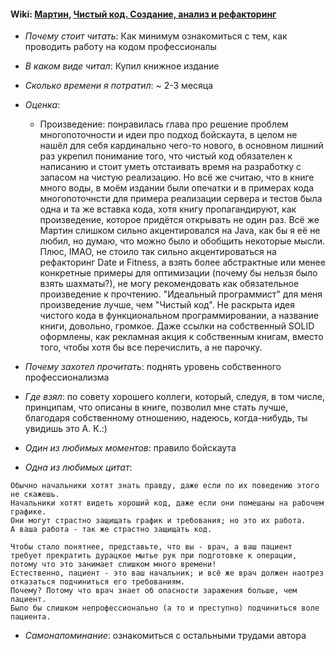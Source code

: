 #### Wiki: [Мартин](https://ru.wikipedia.org/wiki/%D0%9C%D0%B0%D1%80%D1%82%D0%B8%D0%BD,_%D0%A0%D0%BE%D0%B1%D0%B5%D1%80%D1%82_(%D0%B8%D0%BD%D0%B6%D0%B5%D0%BD%D0%B5%D1%80)), [Чистый код. Создание, анализ и рефакторинг](https://www.litres.ru/robert-s-martin/chistyy-kod-sozdanie-analiz-i-refaktoring-6444478/)

- _Почему стоит читать_: Как минимум ознакомиться с тем, как проводить работу на кодом профессионалы

- _В каком виде читал_: Купил книжное издание

- _Сколько времени я потратил_: ~ 2-3 месяца

- _Оценка_:

  - Произведение: понравилась глава про решение проблем многопоточности и идеи про подход бойскаута, в целом не нашёл для себя кардинально чего-то нового, в основном лишний раз укрепил понимание того, что чистый код обязателен к написанию и стоит уметь отстаивать время на разработку с запасом на чистую реализацию.
  Но всё же считаю, что в книге много воды, в моём издании были опечатки и в примерах кода многопоточнсти для примера реализации сервера и тестов была одна и та же вставка кода, хотя книгу пропагандируют, как произведение, которое придётся открывать не один раз. Всё же Мартин слишком сильно акцентировался на Java, как бы я её не любил, но думаю, что можно было и обобщить некоторые мысли.
  Плюс, IMAO, не стоило так сильно акцентироваться на рефакторинг Date и Fitness, а взять более абстрактные или менее конкретные примеры для оптимизации (почему бы нельзя было взять шахматы?), не могу рекомендовать как обязательное произведение к прочтению. "Идеальный программист" для меня произведение лучше, чем "Чистый код". Не раскрыта идея чистого кода в функциональном программировании, а название книги, довольно, громкое.
  Даже ссылки на собственный SOLID оформлены, как рекламная акция к собственным книгам, вместо того, чтобы хотя бы все перечислить, а не парочку.

- _Почему захотел прочитать_: поднять уровень собственного профессионализма

- _Где взял_: по совету хорошего коллеги, который, следуя, в том числе, принципам, что описаны в книге, позволил мне стать лучше, благодаря собственному отношению, надеюсь, когда-нибудь, ты увидишь это А. К.:)

- _Один из любимых моментов_: правило бойскаута

- _Одна из любимых цитат_:

```
Обычно начальники хотят знать правду, даже если по их поведению этого не скажешь. 
Начальники хотят видеть хороший код, даже если они помешаны на рабочем графике. 
Они могут страстно защищать график и требования; но это их работа. 
А ваша работа - так же страстно защищать код. 

Чтобы стало понятнее, представьте, что вы - врач, а ваш пациент требует прекратить дурацкое мытье рук при подготовке к операции, потому что это занимает слишком много времени! 
Естественно, пациент - это ваш начальник; и всё же врач должен наотрез отказаться подчиниться его требованиям. 
Почему? Потому что врач знает об опасности заражения больше, чем пациент. 
Было бы слишком непрофессионально (а то и преступно) подчиниться воле пациента.
```

- _Самонапоминание_: ознакомиться с остальными трудами автора
